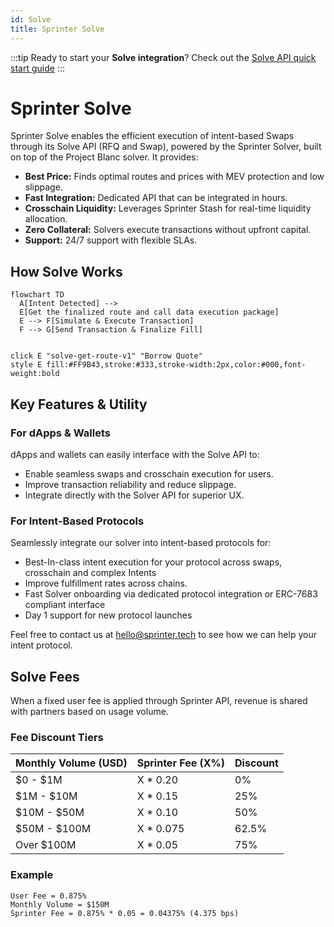 ```yaml
---
id: Solve
title: Sprinter Solve
---
```


:::tip
Ready to start your **Solve integration**? Check out the [Solve API quick start guide](solve-api-quick-start)
:::

# Sprinter Solve

Sprinter Solve enables the efficient execution of intent-based Swaps through its Solve API (RFQ and Swap), powered by the Sprinter Solver, built on top of the Project Blanc solver. It provides:

- **Best Price:** Finds optimal routes and prices with MEV protection and low slippage.
- **Fast Integration:** Dedicated API that can be integrated in hours.
- **Crosschain Liquidity:** Leverages Sprinter Stash for real-time liquidity allocation.
- **Zero Collateral:** Solvers execute transactions without upfront capital.
- **Support:** 24/7 support with flexible SLAs.

## How Solve Works

```mermaid
flowchart TD
  A[Intent Detected] -->
  E[Get the finalized route and call data execution package]
  E --> F[Simulate & Execute Transaction]
  F --> G[Send Transaction & Finalize Fill]


click E "solve-get-route-v1" "Borrow Quote"
style E fill:#FF9B43,stroke:#333,stroke-width:2px,color:#000,font-weight:bold

```

## Key Features & Utility

### For dApps & Wallets

dApps and wallets can easily interface with the Solve API to:

- Enable seamless swaps and crosschain execution for users.
- Improve transaction reliability and reduce slippage.
- Integrate directly with the Solver API for superior UX.

### For Intent-Based Protocols

Seamlessly integrate our solver into intent-based protocols for:

- Best-In-class intent execution for your protocol across swaps, crosschain and complex Intents
- Improve fulfillment rates across chains.
- Fast Solver onboarding via dedicated protocol integration or ERC-7683 compliant interface
- Day 1 support for new protocol launches

Feel free to contact us at hello@sprinter.tech to see how we can help your intent protocol.

## Solve Fees

When a fixed user fee is applied through Sprinter API, revenue is shared with partners based on usage volume.

### Fee Discount Tiers

| Monthly Volume (USD) | Sprinter Fee (X%) | Discount |
| -------------------- | ----------------- | -------- |
| $0 - $1M             | X \* 0.20         | 0%       |
| $1M - $10M           | X \* 0.15         | 25%      |
| $10M - $50M          | X \* 0.10         | 50%      |
| $50M - $100M         | X \* 0.075        | 62.5%    |
| Over $100M           | X \* 0.05         | 75%      |

### Example

```
User Fee = 0.875%
Monthly Volume = $150M
Sprinter Fee = 0.875% * 0.05 = 0.04375% (4.375 bps)
```
